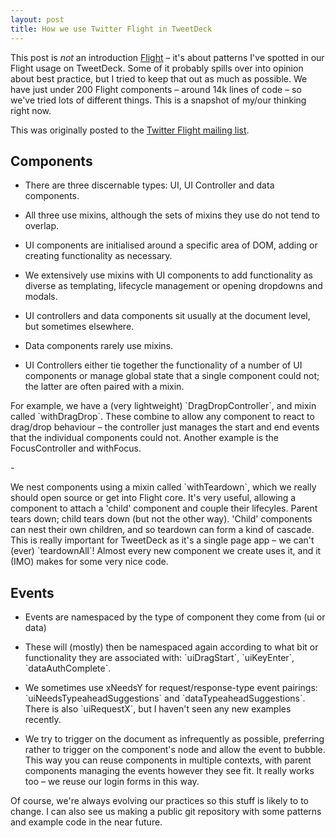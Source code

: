 ```yaml
---
layout: post
title: How we use Twitter Flight in TweetDeck
---
```


This post is *not* an introduction [Flight](http://flightjs.github.io/) – it's about patterns I've spotted in our Flight usage on TweetDeck. Some of it probably spills over into opinion about best practice, but I tried to keep that out as much as possible. We have just under 200 Flight components – around 14k lines of code – so we've tried lots of different things. This is a snapshot of my/our thinking right now.

This was originally posted to the [Twitter Flight mailing list](https://groups.google.com/d/msg/twitter-flight/QEGqbUAhARw/8Q9sbOh0QcMJ).

## Components

- <p>There are three discernable types: UI, UI Controller and data components.
- <p>All three use mixins, although the sets of mixins they use do not tend to overlap.
- <p>UI components are initialised around a specific area of DOM, adding or creating functionality as necessary.
- <p>We extensively use mixins with UI components to add functionality as diverse as templating, lifecycle management or opening dropdowns and modals.
- <p>UI controllers and data components sit usually at the document level, but sometimes elsewhere.
- <p>Data components rarely use mixins.
- <p>UI Controllers either tie together the functionality of a number of UI components or manage global state that a single component could not; the latter are often paired with a mixin.</p>
<p>
For example, we have a (very lightweight) `DragDropController`, and mixin called `withDragDrop`. These combine to allow any component to react to drag/drop behaviour – the controller just manages the start and end events that the individual components could not. Another example is the FocusController and withFocus.</p>
- <p>We nest components using a mixin called `withTeardown`, which we really should open source or get into Flight core. It's very useful, allowing a component to attach a 'child' component and couple their lifecyles. Parent tears down; child tears down (but not the other way). 'Child' components can nest their own children, and so teardown can form a kind of cascade. This is really important for TweetDeck as it's a single page app – we can't (ever) `teardownAll`! Almost every new component we create uses it, and it (IMO) makes for some very nice code.

## Events

- <p>Events are namespaced by the type of component they come from (ui or data)
- <p>These will (mostly) then be namespaced again according to what bit or functionality they are associated with: `uiDragStart`, `uiKeyEnter`, `dataAuthComplete`.
- <p>We sometimes use xNeedsY for request/response-type event pairings: `uiNeedsTypeaheadSuggestions` and `dataTypeaheadSuggestions`. There is also `uiRequestX`, but I haven't seen any new examples recently.
- <p>We try to trigger on the document as infrequently as possible, preferring rather to trigger on the component's node and allow the event to bubble. This way you can reuse components in multiple contexts, with parent components managing the events however they see fit. It really works too – we reuse our login forms in this way.

Of course, we're always evolving our practices so this stuff is likely to to change. I can also see us making a public git repository with some patterns and example code in the near future.